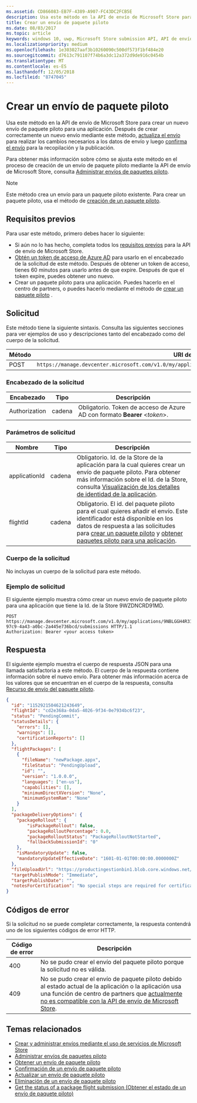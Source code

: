```yaml
---
ms.assetid: CD866083-EB7F-4389-A907-FC43DC2FCB5E
description: Usa este método en la API de envío de Microsoft Store para crear un nuevo envío de paquete piloto para una aplicación que está registrada en tu cuenta del centro de partners.
title: Crear un envío de paquete piloto
ms.date: 08/03/2017
ms.topic: article
keywords: windows 10, uwp, Microsoft Store submission API, API de envío de Microsoft Store, create flight submission, crear envío piloto
ms.localizationpriority: medium
ms.openlocfilehash: 1e303027aaf3b10260090c500df573f1bf484e20
ms.sourcegitcommit: d7613c791107f74b6a3dc12a372d9de916c0454b
ms.translationtype: MT
ms.contentlocale: es-ES
ms.lasthandoff: 12/05/2018
ms.locfileid: "8747045"
---
```

# <a name="create-a-package-flight-submission"></a>Crear un envío de paquete piloto

Usa este método en la API de envío de Microsoft Store para crear un nuevo envío de paquete piloto para una aplicación. Después de crear correctamente un nuevo envío mediante este método, [actualiza el envío](update-a-flight-submission.md) para realizar los cambios necesarios a los datos de envío y luego [confirma el envío](commit-a-flight-submission.md) para la recopilación y la publicación.

Para obtener más información sobre cómo se ajusta este método en el proceso de creación de un envío de paquete piloto mediante la API de envío de Microsoft Store, consulta [Administrar envíos de paquetes piloto](manage-flight-submissions.md).

> [!NOTE]
> Este método crea un envío para un paquete piloto existente. Para crear un paquete piloto, usa el método de [creación de un paquete piloto](create-a-flight.md).

## <a name="prerequisites"></a>Requisitos previos

Para usar este método, primero debes hacer lo siguiente:

* Si aún no lo has hecho, completa todos los [requisitos previos](create-and-manage-submissions-using-windows-store-services.md#prerequisites) para la API de envío de Microsoft Store.
* [Obtén un token de acceso de Azure AD](create-and-manage-submissions-using-windows-store-services.md#obtain-an-azure-ad-access-token) para usarlo en el encabezado de la solicitud de este método. Después de obtener un token de acceso, tienes 60 minutos para usarlo antes de que expire. Después de que el token expire, puedes obtener uno nuevo.
* Crear un paquete piloto para una aplicación. Puedes hacerlo en el centro de partners, o puedes hacerlo mediante el método de [crear un paquete piloto](create-a-flight.md) .

## <a name="request"></a>Solicitud

Este método tiene la siguiente sintaxis. Consulta las siguientes secciones para ver ejemplos de uso y descripciones tanto del encabezado como del cuerpo de la solicitud.

| Método | URI de solicitud                                                      |
|--------|------------------------------------------------------------------|
| POST    | ```https://manage.devcenter.microsoft.com/v1.0/my/applications/{applicationId}/flights/{flightId}/submissions``` |


### <a name="request-header"></a>Encabezado de la solicitud

| Encabezado        | Tipo   | Descripción                                                                 |
|---------------|--------|-----------------------------------------------------------------------------|
| Authorization | cadena | Obligatorio. Token de acceso de Azure AD con formato **Bearer** &lt;*token*&gt;. |


### <a name="request-parameters"></a>Parámetros de solicitud

| Nombre        | Tipo   | Descripción                                                                 |
|---------------|--------|-----------------------------------------------------------------------------|
| applicationId | cadena | Obligatorio. Id. de la Store de la aplicación para la cual quieres crear un envío de paquete piloto. Para obtener más información sobre el Id. de la Store, consulta [Visualización de los detalles de identidad de la aplicación](https://msdn.microsoft.com/windows/uwp/publish/view-app-identity-details).  |
| flightId | cadena | Obligatorio. El id. del paquete piloto para el cual quieres añadir el envío. Este identificador está disponible en los datos de respuesta a las solicitudes para [crear un paquete piloto](create-a-flight.md) y [obtener paquetes piloto para una aplicación](get-flights-for-an-app.md).  |


### <a name="request-body"></a>Cuerpo de la solicitud

No incluyas un cuerpo de la solicitud para este método.

### <a name="request-example"></a>Ejemplo de solicitud

El siguiente ejemplo muestra cómo crear un nuevo envío de paquete piloto para una aplicación que tiene la Id. de la Store 9WZDNCRD91MD.

```
POST https://manage.devcenter.microsoft.com/v1.0/my/applications/9NBLGGH4R315/flights/43e448df-97c9-4a43-a0bc-2a445e736bcd/submissions HTTP/1.1
Authorization: Bearer <your access token>
```

## <a name="response"></a>Respuesta

El siguiente ejemplo muestra el cuerpo de respuesta JSON para una llamada satisfactoria a este método. El cuerpo de la respuesta contiene información sobre el nuevo envío. Para obtener más información acerca de los valores que se encuentran en el cuerpo de la respuesta, consulta [Recurso de envío del paquete piloto](manage-flight-submissions.md#flight-submission-object).

```json
{
  "id": "1152921504621243649",
  "flightId": "cd2e368a-0da5-4026-9f34-0e7934bc6f23",
  "status": "PendingCommit",
  "statusDetails": {
    "errors": [],
    "warnings": [],
    "certificationReports": []
  },
  "flightPackages": [
    {
      "fileName": "newPackage.appx",
      "fileStatus": "PendingUpload",
      "id": "",
      "version": "1.0.0.0",
      "languages": ["en-us"],
      "capabilities": [],
      "minimumDirectXVersion": "None",
      "minimumSystemRam": "None"
    }
  ],
  "packageDeliveryOptions": {
    "packageRollout": {
        "isPackageRollout": false,
        "packageRolloutPercentage": 0.0,
        "packageRolloutStatus": "PackageRolloutNotStarted",
        "fallbackSubmissionId": "0"
    },
    "isMandatoryUpdate": false,
    "mandatoryUpdateEffectiveDate": "1601-01-01T00:00:00.0000000Z"
  },
  "fileUploadUrl": "https://productingestionbin1.blob.core.windows.net/ingestion/8b389577-5d5e-4cbe-a744-1ff2e97a9eb8?sv=2014-02-14&sr=b&sig=wgMCQPjPDkuuxNLkeG35rfHaMToebCxBNMPw7WABdXU%3D&se=2016-06-17T21:29:44Z&sp=rwl",
  "targetPublishMode": "Immediate",
  "targetPublishDate": "",
  "notesForCertification": "No special steps are required for certification of this app."
}
```

## <a name="error-codes"></a>Códigos de error

Si la solicitud no se puede completar correctamente, la respuesta contendrá uno de los siguientes códigos de error HTTP.

| Código de error |  Descripción   |
|--------|------------------|
| 400  | No se pudo crear el envío del paquete piloto porque la solicitud no es válida. |
| 409  | No se pudo crear el envío de paquete piloto debido al estado actual de la aplicación o la aplicación usa una función de centro de partners que [actualmente no es compatible con la API de envío de Microsoft Store](create-and-manage-submissions-using-windows-store-services.md#not_supported). |   


## <a name="related-topics"></a>Temas relacionados

* [Crear y administrar envíos mediante el uso de servicios de Microsoft Store](create-and-manage-submissions-using-windows-store-services.md)
* [Administrar envíos de paquetes piloto](manage-flight-submissions.md)
* [Obtener un envío de paquete piloto](get-a-flight-submission.md)
* [Confirmación de un envío de paquete piloto](commit-a-flight-submission.md)
* [Actualizar un envío de paquete piloto](update-a-flight-submission.md)
* [Eliminación de un envío de paquete piloto](delete-a-flight-submission.md)
* [Get the status of a package flight submission (Obtener el estado de un envío de paquete piloto)](get-status-for-a-flight-submission.md)
